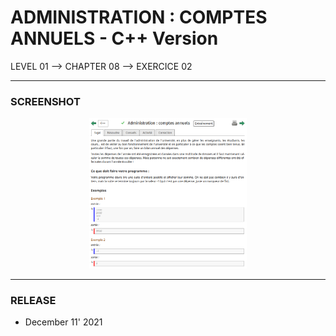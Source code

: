 # ADMINISTRATION : COMPTES ANNUELS - C++ Version
LEVEL 01 --> CHAPTER 08 --> EXERCICE 02

---
### **SCREENSHOT**

<div align="center">
    <img
        src="https://github.com/Ayckinn/CPP/blob/main/FRANCE_IOI/LEVEL_01/Chapter_08/02_administration/todo.png"
        alt="DEMO"
        style="width:50%">
</div>

---
### **RELEASE**

- December 11' 2021